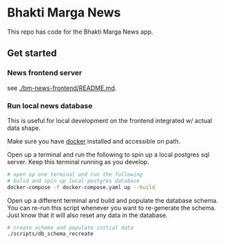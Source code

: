# Bhakti Marga News

This repo has code for the Bhakti Marga News app.


## Get started

### News frontend server
see [./bm-news-frontend/README.md](./bm-news-frontend/README.md).

### Run local news database
This is useful for local development on the frontend integrated w/ actual data shape.

Make sure you have [docker](https://www.docker.com/) installed and accessible on path.
 
Open up a terminal and run the following to spin up a local postgres sql server. Keep this
terminal running as you develop.
```sh
# open up one terminal and run the following
# bulid and spin up local postgres database
docker-compose -f docker-compose.yaml up --build
```

Open up a different terminal and build and populate the database schema. You can re-run this script whenever you want to re-generate the schema. Just know that it will also reset any data in the database.

```sh
# create schema and populate initial data
./scripts/db_schema_recreate
```




